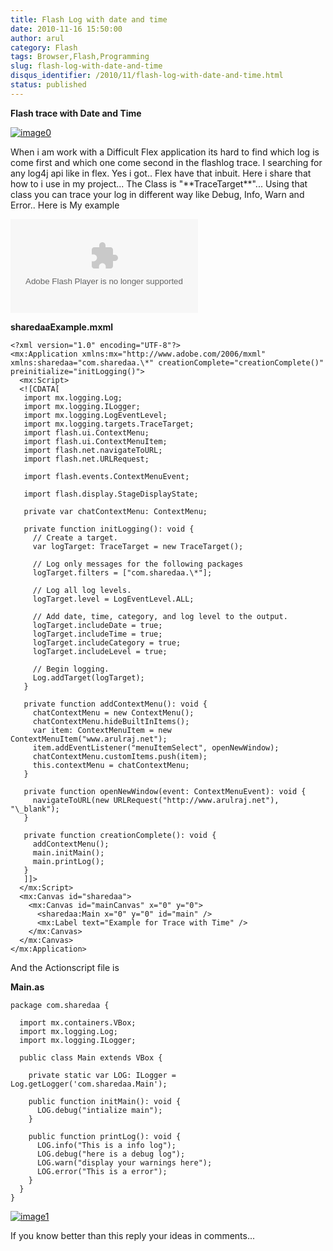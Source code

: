 ```yaml
---
title: Flash Log with date and time
date: 2010-11-16 15:50:00
author: arul
category: Flash
tags: Browser,Flash,Programming
slug: flash-log-with-date-and-time
disqus_identifier: /2010/11/flash-log-with-date-and-time.html
status: published
---
```


**Flash trace with Date and Time**

[![image0](http://3.bp.blogspot.com/_X5tq9y9xv2s/TOLw1JAze1I/AAAAAAAAAjY/ht0kfAZ_v5A/s320/Flex+with+Log.png)](http://3.bp.blogspot.com/_X5tq9y9xv2s/TOLw1JAze1I/AAAAAAAAAjY/ht0kfAZ_v5A/s1600/Flex+with+Log.png)

When i am work with a Difficult Flex application its hard to find which
log is come first and which one come second in the flashlog trace. I
searching for any log4j api like in flex. Yes i got.. Flex have that
inbuit. Here i share that how to i use in my project\... The Class is
\"\*\*TraceTarget\*\*\"\... Using that class you can trace your log in
different way like Debug, Info, Warn and Error.. Here is My example

<!--  TODO : pelican better_figures_and_images is failed because of object data is null -->
<object classid="clsid:d27cdb6e-ae6d-11cf-96b8-444553540000" width="300" height="150" codebase="http://download.macromedia.com/pub/shockwave/cabs/flash/swflash.cab#version=6,0,40,0">
  <embed type="application/x-shockwave-flash" width="300" height="150" src="http://files.arulraj.net/code/flash/example/LogExample/logexample.swf">
  </embed>
</object>

**sharedaaExample.mxml**

``` mxml
<?xml version="1.0" encoding="UTF-8"?>
<mx:Application xmlns:mx="http://www.adobe.com/2006/mxml" xmlns:sharedaa="com.sharedaa.\*" creationComplete="creationComplete()" preinitialize="initLogging()">
  <mx:Script>
  <![CDATA[
   import mx.logging.Log;
   import mx.logging.ILogger;
   import mx.logging.LogEventLevel;
   import mx.logging.targets.TraceTarget;
   import flash.ui.ContextMenu;
   import flash.ui.ContextMenuItem;
   import flash.net.navigateToURL;
   import flash.net.URLRequest;

   import flash.events.ContextMenuEvent;

   import flash.display.StageDisplayState;

   private var chatContextMenu: ContextMenu;

   private function initLogging(): void {
     // Create a target.
     var logTarget: TraceTarget = new TraceTarget();

     // Log only messages for the following packages
     logTarget.filters = ["com.sharedaa.\*"];

     // Log all log levels.
     logTarget.level = LogEventLevel.ALL;

     // Add date, time, category, and log level to the output.
     logTarget.includeDate = true;
     logTarget.includeTime = true;
     logTarget.includeCategory = true;
     logTarget.includeLevel = true;

     // Begin logging.
     Log.addTarget(logTarget);
   }

   private function addContextMenu(): void {
     chatContextMenu = new ContextMenu();
     chatContextMenu.hideBuiltInItems();
     var item: ContextMenuItem = new ContextMenuItem("www.arulraj.net");
     item.addEventListener("menuItemSelect", openNewWindow);
     chatContextMenu.customItems.push(item);
     this.contextMenu = chatContextMenu;
   }

   private function openNewWindow(event: ContextMenuEvent): void {
     navigateToURL(new URLRequest("http://www.arulraj.net"), "\_blank");
   }

   private function creationComplete(): void {
     addContextMenu();
     main.initMain();
     main.printLog();
   }
   ]]>
  </mx:Script>
  <mx:Canvas id="sharedaa">
    <mx:Canvas id="mainCanvas" x="0" y="0">
      <sharedaa:Main x="0" y="0" id="main" />
      <mx:Label text="Example for Trace with Time" />
    </mx:Canvas>
  </mx:Canvas>
</mx:Application>
```

And the Actionscript file is

**Main.as**

``` as3
package com.sharedaa {

  import mx.containers.VBox;
  import mx.logging.Log;
  import mx.logging.ILogger;

  public class Main extends VBox {

    private static var LOG: ILogger = Log.getLogger('com.sharedaa.Main');

    public function initMain(): void {
      LOG.debug("intialize main");
    }

    public function printLog(): void {
      LOG.info("This is a info log");
      LOG.debug("here is a debug log");
      LOG.warn("display your warnings here");
      LOG.error("This is a error");
    }
  }
}
```

[![image1](http://4.bp.blogspot.com/_X5tq9y9xv2s/TOL8Ey1125I/AAAAAAAAAjc/BzeYVgfdvfI/s320/flash+log+with+time.png)](http://4.bp.blogspot.com/_X5tq9y9xv2s/TOL8Ey1125I/AAAAAAAAAjc/BzeYVgfdvfI/s1600/flash+log+with+time.png)

If you know better than this reply your ideas in comments\...
